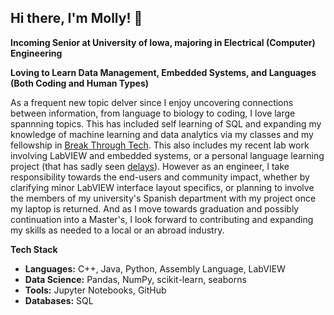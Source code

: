 ## Hi there, I'm Molly! 👋
**Incoming Senior at University of Iowa, majoring in Electrical (Computer) Engineering**

**Loving to Learn Data Management, Embedded Systems, and Languages (Both Coding and Human Types)**

As a frequent new topic delver since I enjoy uncovering connections between information, from language to biology to coding, I love large spannning topics. This has included self learning of SQL and expanding my knowledge of machine learning and data analytics via my classes and my fellowship in [Break Through Tech](https://www.breakthroughtech.org/). This also includes my recent lab work involving LabVIEW and embedded systems, or a personal language learning project (that has sadly seen [delays](https://raw.githubusercontent.com/Molly-M-Laugh/Molly-M-Laugh/refs/heads/main/Jan16VideoScreenshotZoom.PNG)). However as an engineer, I take responsibility towards the end-users and community impact, whether by clarifying minor LabVIEW interface layout specifics, or planning to involve the members of my university's Spanish department with my project once my laptop is returned. And as I move towards graduation and possibly continuation into a Master's, I look forward to contributing and expanding my skills as needed to a local or an abroad industry.


**Tech Stack**
- **Languages:** C++, Java, Python, Assembly Language, LabVIEW
- **Data Science:** Pandas, NumPy, scikit-learn, seaborns
- **Tools:** Jupyter Notebooks, GitHub
- **Databases:** SQL



<!--
**Molly-M-Laugh/Molly-M-Laugh** is a ✨ _special_ ✨ repository because its `README.md` (this file) appears on your GitHub profile.

Here are some ideas to get you started:

- 🔭 I’m currently working on ...
- 🌱 I’m currently learning ...
- 👯 I’m looking to collaborate on ...
- 🤔 I’m looking for help with ...
- 💬 Ask me about ...
- 📫 How to reach me: ...
- 😄 Pronouns: ...
- ⚡ Fun fact: ...
-->
